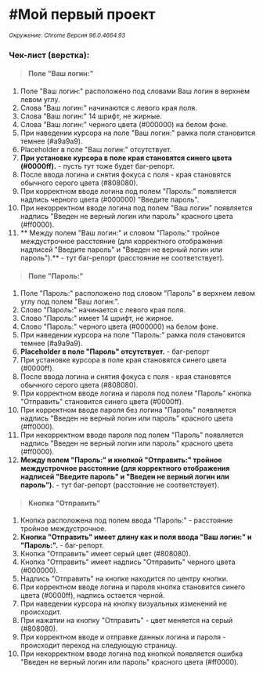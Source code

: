 # #Мой первый проект
<i><small>Окружение: Chrome Версия 96.0.4664.93</small></i>
### Чек-лист (верстка):

>#### Поле "Ваш логин:"
1. Поле "Ваш логин:" расположено под словами Ваш логин в верхнем левом углу.
2. Слова "Ваш логин:" начинаются с левого края поля.
3. Слова "Ваш логин:" 14 шрифт, не жирные.
4. Слова "Ваш логин:" черного цвета (#000000) на белом фоне.
5. При наведении курсора на поле "Ваш логин:" рамка поля становится темнее (#a9a9a9).
6. Placeholder в поле "Ваш логин:" отсутствует.
7. **При установке курсора в поле края становятся синего цвета (#0000ff).** - пусть тут тоже будет баг-репорт.
8. После ввода логина и снятия фокуса с поля - края становятся обычного серого цвета (#808080).
9. При корректном вводе логина под полем "Пароль:" появляется надпись черного цвета (#000000) "Введите пароль".
10. При некорректном вводе логина под полем "Ваш логин" появляется надпись "Введен не верный логин или пароль" красного цвета (#ff0000).
11. ** Между полем "Ваш логин:" и словом "Пароль:" тройное междустрочное расстояние (для корректного отображения надписей "Введите пароль" и "Введен не верный логин или пароль").** - тут баг-репорт (расстояние не соответствует).

>#### Поле "Пароль:"
1. Поле "Пароль:" расположено под словом "Пароль" в верхнем левом углу под полем "Ваш логин:".
2. Слово "Пароль:" начинается с левого края поля.
3. Слово "Пароль:" имеет 14 шрифт, не жирное.
4. Слово "Пароль:" черного цвета (#000000) на белом фоне.
5. При наведении курсора на поле "Пароль:" рамка поля становится темнее (#a9a9a9).
6. **Placeholder в поле "Пароль" отсутствует.** - баг-репорт
7. При установке курсора в поле края становятся синего цвета (#0000ff).
8. После ввода логина и снятия фокуса с поля - края становятся обычного серого цвета (#808080).
9. При корректном вводе логина и пароля под полем "Пароль" кнопка "Отправить" становится синего цвета (#0000ff).
10. При корректном вводе пароля без логина "Пароль" появляется надпись "Введен не верный логин или пароль" красного цвета (#ff0000).
11. При некорректном вводе пароля под полем "Пароль" появляется надпись "Введен не верный логин или пароль" красного цвета (#ff0000).
12. **Между полем "Пароль:" и кнопкой "Отправить:" тройное междустрочное расстояние (для корректного отображения надписей "Введите пароль" и "Введен не верный логин или пароль").** - тут баг-репорт (расстояние не соответствует).

>#### Кнопка "Отправить"
1. Кнопка расположена под полем ввода "Пароль:" - расстояние тройное междустрочное.
2. **Кнопка "Отправить" имеет длину как и поля ввода "Ваш логин:" и "Пароль:".** - баг-репорт.
3. Кнопка "Отправить" имеет серый цвет (#808080).
4. Кнопка "Отправить" имеет надпись "Отправить" черного цвета (#000000).
5. Надпись "Отправить" на кнопке находится по центру кнопки.
6. При корректном вводе логина и пароля кнопка становится синего цвета (#0000ff), надпись остается черной.
7. При наведении курсора на кнопку визуальных изменений не происходит.
8. При нажатии на кнопку "Отправить" - цвет меняется на серый (#808080).
9. При корректном вводе и отправке данных логина и пароля - происходит переход на следующую страницу.
10. При некорректном вводе логина под кнопкой появляется ошибка "Введен не верный логин или пароль" красного цвета (#ff0000).